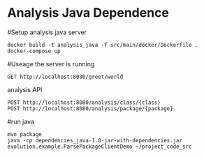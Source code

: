 # Analysis Java Dependence
 
#Setup analysis java server 
```
docker build -t analysis_java -f src/main/docker/Dockerfile .
docker-compose up
```

#Useage 
the server is running
```
GET http://localhost:8080/greet/world
```

analysis API
```
POST http://localhost:8080/analysis/class/{class}
POST http://localhost:8080/analysis/package/{package}
```

#run java
```commandline
mvn package
java -cp dependencies_java-1.0-jar-with-dependencies.jar evolution.example.ParsePackageClientDemo ~/project_code_src
```